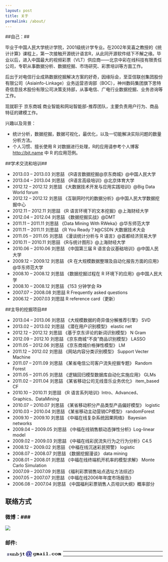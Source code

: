 ```yaml
---
layout: post
title: 关于
permalink: /about/
---
```


##自己：##

毕业于中国人民大学统计学院，2001级统计学专业。在2002年吴喜之教授的《统计计算》课程上，第一次接触开源统计语言R，从此同开源软件结下不解之缘。毕业以后，进入中国最大的视频彩票（VLT）供应商——北京中彩在线科技有限责任公司，专职从事数据分析、数据挖掘、市场研究、彩票培训等方面工作。

后出于对电信行业成熟数据挖掘解决方案的好奇，因缘际会，至亚信联创集团股份有限公司（Asiainfo-Linkage）业务运营咨询部（BOC），神州数码集团旗下思特奇信息技术股份有限公司决策支持部，从事电信、广电行业数据挖掘、业务咨询等工作。

现就职于 京东商城 商业智能和网站智能部-推荐团队，主要负责用户行为、商品特征的建模工作。


兴趣以及背景：

- 统计分析，数据挖掘，数据可视化，最优化，以及一切能解决实际问题的数量分析方法。
- 个人习惯、擅长使用 R 对数据进行处理，R的应用请参考个人博客 <http://bjt.name> 中 R 的应用范例。

##学术交流和培训##

- 2013.03 – 2013.03  刘思喆 《R语言数据挖掘@京东商城》@中国人民大学
- 2013.04 – 2013.04  刘思喆 《R语言高级培训》@北京体育大学
- 2012.12 – 2012.12  刘思喆 《大数据技术开发与应用实践培训》@Big Data World forum
- 2012.12 – 2012.12  刘思喆 《互联网时代的数据分析》@中国人民大学数据挖掘中心
- 2012.11 – 2012.11  刘思喆 《R 语言环境下的文本挖掘》@上海财经大学
- 2012.04 – 2012.04  刘思喆 《数据挖掘实战》@DMT
- 2011.11 – 2011.11  刘思喆 《Data Mining With RWeka》@华东师范大学
- 2011.11 – 2011.11  刘思喆 《R You Ready？》@CSDN 大数据技术大会
- 2011.05 – 2011.05  刘思喆 《漫谈统计分析与 R 语言》@首都经济贸易大学
- 2010.11 – 2010.11  刘思喆 《R与统计图形》@上海财经大学
- 2010.06 – 2010.06  刘思喆 《中国第三届 R 语言会议基础培训》@中国人民大学
- 2009.12 – 2009.12  刘思喆 《R 在大规模数据整理及自动化报告方面的应用》@华东师范大学
- 2008.10 – 2008.12  刘思喆 《数据挖掘过程在 R 环境下的应用》@中国人民大学
- 2008.10 – 2008.12  刘思喆 《153 分钟学会 R》
- 2007.07 – 2008.08  刘思喆  R Frequently asked questions
- 2006.12 – 2007.03  刘思喆  R reference card（更新）

##主导的挖掘项目##

- 2013.04 – 2013.06  刘思喆  《大规模数据的奇异值分解推荐引擎》 SVD
- 2013.02 – 2013.02  刘思喆  《潜在用户识别模型》 elastic net
- 2012.12 – 2012.12  刘思喆  《基于京东评论的新词识别模型》 N Gram
- 2012.09 – 2012.10  刘思喆  《京东商城“不良”商品识别模型》 LASSO
- 2011.05 – 2012.06  刘思喆  《京东商城价格弹性模型》 LM
- 2011.12 – 2012.02  刘思喆  《网站内容分类识别模型》 Support Vecter Machine
- 2011.07 – 2011.09  刘思喆  《某省电信公司客户流失挖掘专题》 Random Forest
- 2011.05 – 2011.05  刘思喆  《逻辑回归模型数据库自动化实施应用》 GLMs
- 2011.02 – 2011.04  刘思喆  《某省移动公司无线音乐业务优化》 item_based CF
- 2010.10 – 2010.11  刘思喆  《R 语言系列培训》Intro、Advanced、Graphics、DataMining
- 2010.07 – 2010.07  刘思喆  《某省移动积分产品类型产品偏好模型》 logistic
- 2010.03 – 2010.04  刘思喆  《某省移动主动营销CP模型》 randomForest
- 2009.10 – 2009.10  刘思喆  《中福在线复杂系统因果网络》 Bayesian networks
- 2009.04 – 2009.05  刘思喆  《中福在线销售额动态弹性分析》Log-linear model
- 2009.02 – 2009.03  刘思喆  《中福在线彩民流失行为之行为分析》C4.5
- 2008.12 – 2009.02  刘思喆  《中福在线沉迷彩民预警》 logistic
- 2008.07 – 2008.07  刘思喆  《数据挖掘漫谈》 data mining
- 2008.01 – 2008.01  刘思喆  《中福在线终端机开机率的模型求解》 Monte Carlo Simulation
- 2007.09 – 2007.09  刘思喆  《福利彩票销售站点选址方法综述》
- 2007.05 – 2007.07  刘思喆  《中福在线2006年年度市场报告》
- 2006.08 – 2007.04  刘思喆  《中国福利彩票销售人员培训大纲》概率部分
 

## 联络方式 ##

### 微博：###
<a href="http://weibo.com/u/1864823707?s=6uyXnP" target="_blank">
<img border="0" src="http://service.t.sina.com.cn/widget/qmd/1864823707/7a1f59f4/1.png"/></a>


### 邮件: ###
<img src="/upload/image/at_sign.gif" alt="at_sign" style="float:left"/>

-----
-----
 


